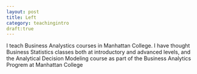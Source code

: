 ```yaml
---
layout: post
title: Left
category: teachingintro
draft:true
---
```


I teach Business Analystics courses in Manhattan College. I have thought Business Statistics classes both at introductory and advanced levels, and the Analytical Decision Modeling course as part of the Business Analytics Progrem at Manhattan College 